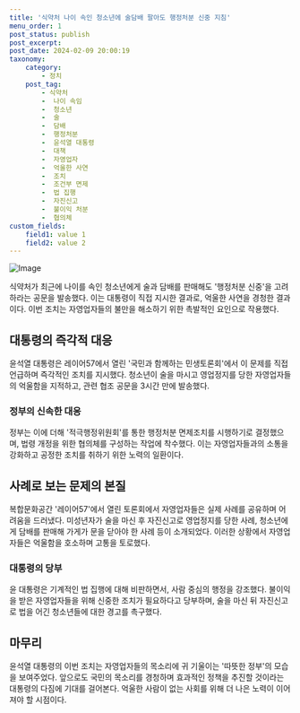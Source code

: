 ```yaml
---
title: '식약처 나이 속인 청소년에 술담배 팔아도 행정처분 신중 지침'
menu_order: 1
post_status: publish
post_excerpt: 
post_date: 2024-02-09 20:00:19
taxonomy:
    category:
        - 정치
    post_tag:
        - 식약처
        -  나이 속임
        -  청소년
        -  술
        -  담배
        -  행정처분
        -  윤석열 대통령
        -  대책
        -  자영업자
        -  억울한 사연
        -  조치
        -  조건부 면제
        -  법 집행
        -  자진신고
        -  불이익 처분
        -  협의체
custom_fields:
    field1: value 1
    field2: value 2
---
```


![Image](https://imgnews.pstatic.net/image/014/2024/02/09/0005140674_001_20240209130603921.jpg?type=w647)

식약처가 최근에 나이를 속인 청소년에게 술과 담배를 판매해도 '행정처분 신중'을 고려하라는 공문을 발송했다. 이는 대통령이 직접 지시한 결과로, 억울한 사연을 경청한 결과이다. 이번 조치는 자영업자들의 불만을 해소하기 위한 촉발적인 요인으로 작용했다. 
## 대통령의 즉각적 대응
윤석열 대통령은 레이어57에서 열린 '국민과 함께하는 민생토론회'에서 이 문제를 직접 언급하며 즉각적인 조치를 지시했다. 청소년이 술을 마시고 영업정지를 당한 자영업자들의 억울함을 지적하고, 관련 협조 공문을 3시간 만에 발송했다.
### 정부의 신속한 대응
정부는 이에 더해 '적극행정위원회'를 통한 행정처분 면제조치를 시행하기로 결정했으며, 법령 개정을 위한 협의체를 구성하는 작업에 착수했다. 이는 자영업자들과의 소통을 강화하고 공정한 조치를 취하기 위한 노력의 일환이다.
## 사례로 보는 문제의 본질
복합문화공간 '레이어57'에서 열린 토론회에서 자영업자들은 실제 사례를 공유하며 어려움을 드러냈다. 미성년자가 술을 마신 후 자진신고로 영업정지를 당한 사례, 청소년에게 담배를 판매해 가게가 문을 닫아야 한 사례 등이 소개되었다. 이러한 상황에서 자영업자들은 억울함을 호소하며 고통을 토로했다.
### 대통령의 당부
윤 대통령은 기계적인 법 집행에 대해 비판하면서, 사람 중심의 행정을 강조했다. 불이익을 받은 자영업자들을 위해 신중한 조치가 필요하다고 당부하며, 술을 마신 뒤 자진신고로 법을 어긴 청소년들에 대한 경고를 촉구했다.
## 마무리
윤석열 대통령의 이번 조치는 자영업자들의 목소리에 귀 기울이는 '따뜻한 정부'의 모습을 보여주었다. 앞으로도 국민의 목소리를 경청하며 효과적인 정책을 추진할 것이라는 대통령의 다짐에 기대를 걸어본다. 억울한 사람이 없는 사회를 위해 더 나은 노력이 이어져야 할 시점이다.
